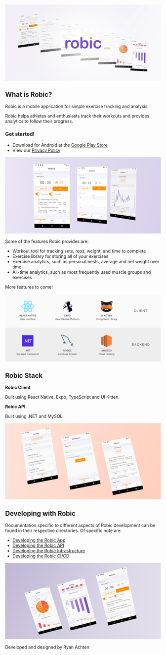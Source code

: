 ![Robic Feature Image](./docs/images/Robic_FeatureImage_2.jpg "Robic Feature Image")

## What is Robic?

Robic is a mobile application for simple exercise tracking and analysis.

Robic helps athletes and enthusiasts track their workouts and provides analytics to follow their progress.

### Get started!

- Download for Android at the [Google Play Store](https://play.google.com/store/apps/details?id=com.app.robic)
- View our [Privacy Policy](./docs/PrivacyPolicy.md)

![Robic Workout User Flow](./docs/images/Robic_Flow_1.jpg "Robic Workout User Flow")

Some of the features Robic provides are:

- Workout tool for tracking sets, reps, weight, and time to complete
- Exercise library for storing all of your exercises
- Exercise analytics, such as personal bests, average and net weight over time
- All-time analytics, such as most frequently used muscle groups and exercises

More features to come!

![Robic Stack](./docs/images/Robic_Stack_1.jpg "Robic Stack")

## Robic Stack

**Robic Client**

Built using React Native, Expo, TypeScript and UI Kitten.

**Robic API**

Built using .NET and MySQL.

![Robic Exercise User Flow](./docs/images/Robic_Flow_2.jpg "Robic Exercise User Flow")

## Developing with Robic

Documentation specific to different aspects of Robic development can be found in their respective directories.
Of specific note are:

- [Developing the Robic App](./app/README.md)
- [Developing the Robic API](./api/README.md)
- [Developing the Robic Infrastructure](./infra/README.md)
- [Developing the Robic CI/CD](./.github/workflows/README.md)

![Robic Analytics User Flow](./docs/images/Robic_Flow_3.jpg "Robic Analytics User Flow")

Developed and designed by Ryan Achten

